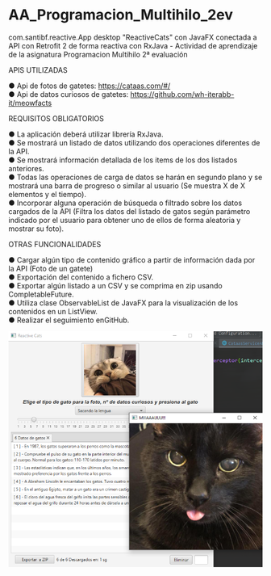 # AA_Programacion_Multihilo_2ev

com.santibf.reactive.App desktop "ReactiveCats" con JavaFX conectada a API con Retrofit 2 de forma reactiva con RxJava - Actividad de aprendizaje de la asignatura Programacion Multihilo 2ª evaluación

APIS UTILIZADAS

● Api de fotos de gatetes:
https://cataas.com/#/  
● Api de datos curiosos de gatetes:
https://github.com/wh-iterabb-it/meowfacts

REQUISITOS OBLIGATORIOS

● La aplicación deberá utilizar librería RxJava.  
● Se mostrará un listado de datos utilizando dos operaciones diferentes de la API.  
● Se mostrará información detallada de los items de los dos listados anteriores.  
● Todas las operaciones de carga de datos se harán en segundo plano y se mostrará
una barra de progreso o similar al usuario (Se muestra X de X elementos y el tiempo).  
● Incorporar alguna operación de búsqueda o filtrado sobre los datos cargados de la
API (Filtra los datos del listado de gatos según parámetro indicado por el usuario
para obtener uno de ellos de forma aleatoria y mostrar su foto).

OTRAS FUNCIONALIDADES

● Cargar algún tipo de contenido gráfico a partir de información dada por la API (Foto de un gatete)  
● Exportación del contenido a fichero CSV.  
● Exportar algún listado a un CSV y se comprima en zip usando CompletableFuture.  
● Utiliza clase ObservableList de JavaFX para la visualización de los
contenidos en un ListView.  
● Realizar el seguimiento enGitHub.  


![Imagen de muestra de la App](https://github.com/santi-stars/AA_Programacion_Multihilo_2ev/blob/master/imagen_muestra.png)
